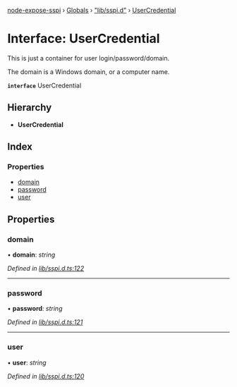 [node-expose-sspi](../README.md) › [Globals](../globals.md) › ["lib/sspi.d"](../modules/_lib_sspi_d_.md) › [UserCredential](_lib_sspi_d_.usercredential.md)

# Interface: UserCredential

This is just a container for user login/password/domain.

The domain is a Windows domain, or a computer name.

**`interface`** UserCredential

## Hierarchy

* **UserCredential**

## Index

### Properties

* [domain](_lib_sspi_d_.usercredential.md#domain)
* [password](_lib_sspi_d_.usercredential.md#password)
* [user](_lib_sspi_d_.usercredential.md#user)

## Properties

###  domain

• **domain**: *string*

*Defined in [lib/sspi.d.ts:122](https://github.com/jlguenego/node-expose-sspi/blob/1283254/lib/sspi.d.ts#L122)*

___

###  password

• **password**: *string*

*Defined in [lib/sspi.d.ts:121](https://github.com/jlguenego/node-expose-sspi/blob/1283254/lib/sspi.d.ts#L121)*

___

###  user

• **user**: *string*

*Defined in [lib/sspi.d.ts:120](https://github.com/jlguenego/node-expose-sspi/blob/1283254/lib/sspi.d.ts#L120)*
